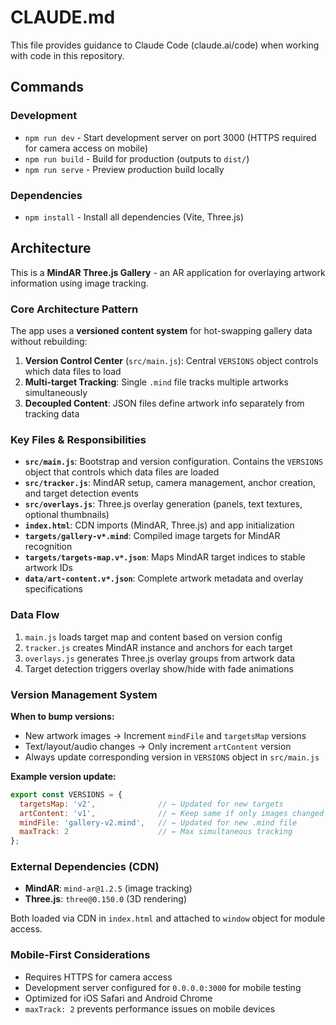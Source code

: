 # CLAUDE.md

This file provides guidance to Claude Code (claude.ai/code) when working with code in this repository.

## Commands

### Development
- `npm run dev` - Start development server on port 3000 (HTTPS required for camera access on mobile)
- `npm run build` - Build for production (outputs to `dist/`)  
- `npm run serve` - Preview production build locally

### Dependencies
- `npm install` - Install all dependencies (Vite, Three.js)

## Architecture

This is a **MindAR Three.js Gallery** - an AR application for overlaying artwork information using image tracking.

### Core Architecture Pattern

The app uses a **versioned content system** for hot-swapping gallery data without rebuilding:

1. **Version Control Center** (`src/main.js`): Central `VERSIONS` object controls which data files to load
2. **Multi-target Tracking**: Single `.mind` file tracks multiple artworks simultaneously  
3. **Decoupled Content**: JSON files define artwork info separately from tracking data

### Key Files & Responsibilities

- **`src/main.js`**: Bootstrap and version configuration. Contains the `VERSIONS` object that controls which data files are loaded
- **`src/tracker.js`**: MindAR setup, camera management, anchor creation, and target detection events
- **`src/overlays.js`**: Three.js overlay generation (panels, text textures, optional thumbnails)
- **`index.html`**: CDN imports (MindAR, Three.js) and app initialization
- **`targets/gallery-v*.mind`**: Compiled image targets for MindAR recognition
- **`targets/targets-map.v*.json`**: Maps MindAR target indices to stable artwork IDs
- **`data/art-content.v*.json`**: Complete artwork metadata and overlay specifications

### Data Flow

1. `main.js` loads target map and content based on version config
2. `tracker.js` creates MindAR instance and anchors for each target
3. `overlays.js` generates Three.js overlay groups from artwork data
4. Target detection triggers overlay show/hide with fade animations

### Version Management System

**When to bump versions:**
- New artwork images → Increment `mindFile` and `targetsMap` versions  
- Text/layout/audio changes → Only increment `artContent` version
- Always update corresponding version in `VERSIONS` object in `src/main.js`

**Example version update:**
```javascript
export const VERSIONS = {
  targetsMap: 'v2',              // ← Updated for new targets
  artContent: 'v1',              // ← Keep same if only images changed
  mindFile: 'gallery-v2.mind',   // ← Updated for new .mind file
  maxTrack: 2                    // ← Max simultaneous tracking
};
```

### External Dependencies (CDN)

- **MindAR**: `mind-ar@1.2.5` (image tracking)
- **Three.js**: `three@0.150.0` (3D rendering)

Both loaded via CDN in `index.html` and attached to `window` object for module access.

### Mobile-First Considerations

- Requires HTTPS for camera access
- Development server configured for `0.0.0.0:3000` for mobile testing
- Optimized for iOS Safari and Android Chrome
- `maxTrack: 2` prevents performance issues on mobile devices